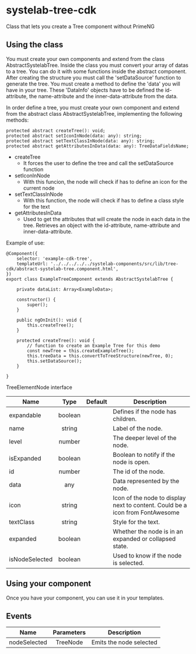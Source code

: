 # systelab-tree-cdk

Class that lets you create a Tree component without PrimeNG

## Using the class

You must create your own components and extend from the class AbstractSystelabTree.
Inside the class you must convert your array of datas to a tree.
You can do it with some functions inside the abstract component.
After creating the structure you must call the 'setDataSource' function to generate the tree.
You must create a method to define the 'data' you will have in your tree. These 'DataInfo' objects have to be defined the id-attribute, the name-attribute and the inner-data-attribute from the data.

In order define a tree, you must create your own component and extend from the abstract class AbstractSystelabTree, implementing the following methods:

```
protected abstract createTree(): void;
protected abstract setIconInNode(data: any): string;
protected abstract setTextClassInNode(data: any): string;
protected abstract getAttributesInData(data: any): TreeDataFieldsName;
```
- createTree
  - It forces the user to define the tree and call the setDataSource function
- setIconInNode
  - With this funcion, the node will check if has to define an icon for the current node
- setTextClassInNode
  - With this function, the node will check if has to define a class style for the text
- getAttributesInData
  - Used to get the attributes that will create the node in each data in the tree. Retrieves an object with the id-attribute, name-attribute and inner-data-attribute.



Example of use:

```
@Component({
	selector: 'example-cdk-tree',
	templateUrl: '../../../../../systelab-components/src/lib/tree-cdk/abstract-systelab-tree.component.html',
})
export class ExampleTreeComponent extends AbstractSystelabTree {

    private dataList: Array<ExampleData>;

	constructor() {
		super();
	}

	public ngOnInit(): void {
		this.createTree();
	}

	protected createTree(): void {
	    // function to create an Example Tree for this demo
		const newTree = this.createExampleTree();
		this.treeData = this.convertToTreeStructure(newTree, 0);
		this.setDataSource();
	}

}
```
TreeElementNode interface

| Name | Type | Default | Description |
| ---- |:----:|:-------:| ----------- |
|expandable | boolean | |Defines if the node has children.|
|name | string | |Label of the node.|
|level   | number | | The deeper level of the node. |
|isExpanded   | boolean | | Boolean to notify if the node is open. |
|id   | number | | The id of the node. |
|data | any | | Data represented by the node.|
|icon | string | | Icon of the node to display next to content. Could be a icon from FontAwesome|
|textClass	|string | | Style for the text.|
|expanded |boolean | | Whether the node is in an expanded or collapsed state.|
|isNodeSelected | boolean | | Used to know if the node is selected.|




## Using your component
Once you have your component, you can use it in your templates.


## Events

| Name | Parameters | Description |
| ---- |:----------:| ------------|
| nodeSelected | TreeNode | Emits the node selected|
